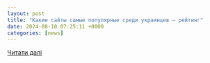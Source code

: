 ```yaml
---
layout: post
title: "Какие сайты самые популярные среди украинцев — рейтинг"
date: 2024-08-10 07:25:11 +0000
categories: [news]
---
```


[Читати далі](https://psm7.com/ru/technology/yaki-sajty-najpopulyarnishi-sered-ukrayincziv-rejtyng.html)
